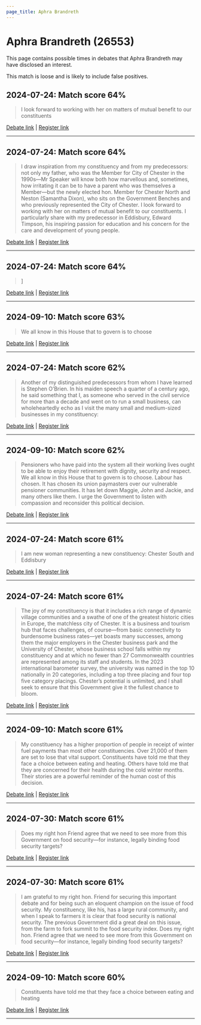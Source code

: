 ```yaml
---
page_title: Aphra Brandreth
---
```


# Aphra Brandreth  (26553)

This page contains possible times in debates that Aphra Brandreth may have disclosed an interest.

This match is loose and is likely to include false positives. 



## 2024-07-24: Match score 64%

>I look forward to working with her on matters of mutual benefit to our constituents

[Debate link](https://www.theyworkforyou.com/debates/?id=2024-07-24d.722.1) | [Register link](https://www.theyworkforyou.com/mp/26553/register)


---



## 2024-07-24: Match score 64%

>I draw inspiration from my constituency and from my predecessors: not only my father, who was the Member for City of Chester in the 1990s—Mr Speaker will know both how marvellous and, sometimes, how irritating it can be to have a parent who was themselves a Member—but the newly elected hon. Member for Chester North and Neston (Samantha Dixon), who sits on the Government Benches and who previously represented the City of Chester. I look forward to working with her on matters of mutual benefit to our constituents. I particularly share with my predecessor in Eddisbury, Edward Timpson, his inspiring passion for education and his concern for the care and development of young people.

[Debate link](https://www.theyworkforyou.com/debates/?id=2024-07-24d.722.1) | [Register link](https://www.theyworkforyou.com/mp/26553/register)


---



## 2024-07-24: Match score 64%

>]

[Debate link](https://www.theyworkforyou.com/debates/?id=2024-07-24d.722.1) | [Register link](https://www.theyworkforyou.com/mp/26553/register)


---



## 2024-09-10: Match score 63%

>We all know in this House that to govern is to choose

[Debate link](https://www.theyworkforyou.com/debates/?id=2024-09-10a.779.1) | [Register link](https://www.theyworkforyou.com/mp/26553/register)


---



## 2024-07-24: Match score 62%

>Another of my distinguished predecessors from whom I have learned is Stephen O’Brien. In his maiden speech a quarter of a century ago, he said something that I, as someone who served in the civil service for more than a decade and went on to run a small business, can wholeheartedly echo as I visit the many small and medium-sized businesses in my constituency:

[Debate link](https://www.theyworkforyou.com/debates/?id=2024-07-24d.722.1) | [Register link](https://www.theyworkforyou.com/mp/26553/register)


---



## 2024-09-10: Match score 62%

>Pensioners who have paid into the system all their working lives ought to be able to enjoy their retirement with dignity, security and respect. We all know in this House that to govern is to choose. Labour has chosen. It has chosen its union paymasters over our vulnerable pensioner communities. It has let down Maggie, John and Jackie, and many others like them. I urge the Government to listen with compassion and reconsider this political decision.

[Debate link](https://www.theyworkforyou.com/debates/?id=2024-09-10a.779.1) | [Register link](https://www.theyworkforyou.com/mp/26553/register)


---



## 2024-07-24: Match score 61%

>I am new woman representing a new constituency: Chester South and Eddisbury

[Debate link](https://www.theyworkforyou.com/debates/?id=2024-07-24d.722.1) | [Register link](https://www.theyworkforyou.com/mp/26553/register)


---



## 2024-07-24: Match score 61%

>The joy of my constituency is that it includes a rich range of dynamic village communities and a swathe of one of the greatest historic cities in Europe, the matchless city of Chester. It is a business and tourism hub that faces challenges, of course—from basic connectivity to burdensome business rates—yet boasts many successes, among them the major employers in the Chester business park and the University of Chester, whose business school falls within my constituency and at which no fewer than 27 Commonwealth countries are represented among its staff and students. In the 2023 international barometer survey, the university was named in the top 10 nationally in 20 categories, including a top three placing and four top five category placings. Chester’s potential is unlimited, and I shall seek to ensure that this Government give it the fullest chance to bloom.

[Debate link](https://www.theyworkforyou.com/debates/?id=2024-07-24d.722.1) | [Register link](https://www.theyworkforyou.com/mp/26553/register)


---



## 2024-09-10: Match score 61%

>My constituency has a higher proportion of people in receipt of winter fuel payments than most other constituencies. Over 21,000 of them are set to lose that vital support. Constituents have told me that they face a choice between eating and heating. Others have told me that they are concerned for their health during the cold winter months. Their stories are a powerful reminder of the human cost of this decision.

[Debate link](https://www.theyworkforyou.com/debates/?id=2024-09-10a.779.1) | [Register link](https://www.theyworkforyou.com/mp/26553/register)


---



## 2024-07-30: Match score 61%

>Does my right hon Friend agree that we need to see more from this Government on food security—for instance, legally binding food security targets?

[Debate link](https://www.theyworkforyou.com/debates/?id=2024-07-30c.1282.3) | [Register link](https://www.theyworkforyou.com/mp/26553/register)


---



## 2024-07-30: Match score 61%

>I am grateful to my right hon. Friend for securing this important debate and for being such an eloquent champion on the issue of food security. My constituency, like his, has a large rural community, and when I speak to farmers it is clear that food security is national security. The previous Government did a great deal on this issue, from the farm to fork summit to the food security index. Does my right hon. Friend agree that we need to see more from this Government on food security—for instance, legally binding food security targets?

[Debate link](https://www.theyworkforyou.com/debates/?id=2024-07-30c.1282.3) | [Register link](https://www.theyworkforyou.com/mp/26553/register)


---



## 2024-09-10: Match score 60%

>Constituents have told me that they face a choice between eating and heating

[Debate link](https://www.theyworkforyou.com/debates/?id=2024-09-10a.779.1) | [Register link](https://www.theyworkforyou.com/mp/26553/register)


---

